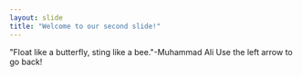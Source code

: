 ```yaml
---
layout: slide
title: "Welcome to our second slide!"
---
```

"Float like a butterfly, sting like a bee."-Muhammad Ali
Use the left arrow to go back!
